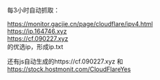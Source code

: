 每3小时自动抓取：

https://monitor.gacjie.cn/page/cloudflare/ipv4.html  
https://ip.164746.xyz  
https://cf.090227.xyz  
的优选ip，形成ip.txt

还有js自动生成的https://cf.090227.xyz 和 
https://stock.hostmonit.com/CloudFlareYes
